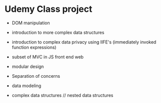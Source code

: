 # Udemy Class project 

* DOM manipulation 

* introduction to more complex data structures 

* introduction to complex data privacy using IIFE's (immediately invoked function expressions)

* subset of MVC in JS front end web

* modular design

* Separation of concerns

* data modeling 

* complex data structures // nested data structures 
